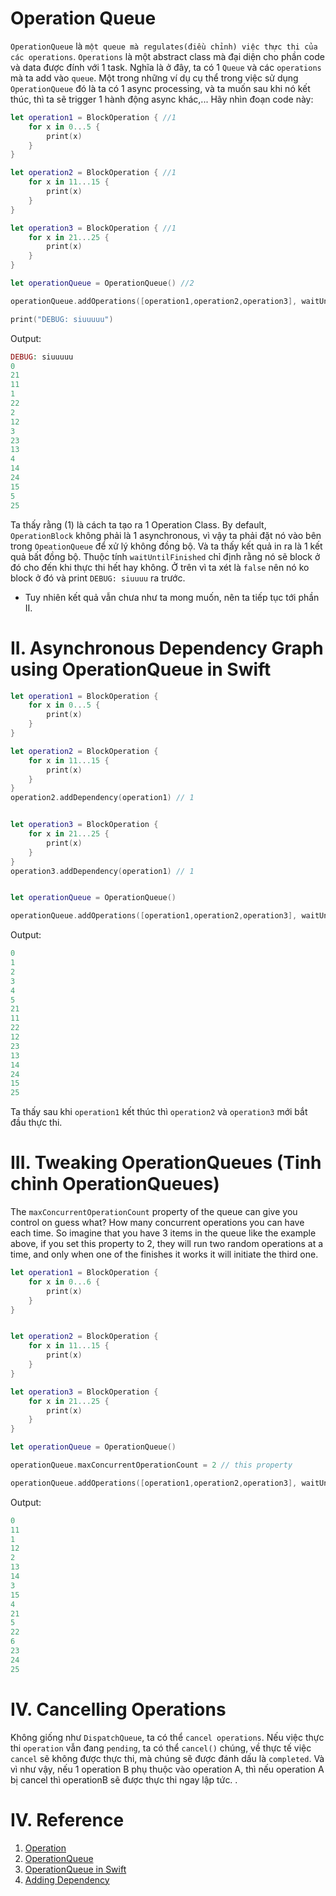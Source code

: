 # Operation Queue

`OperationQueue` là `một queue mà regulates(điều chỉnh) việc thực thi của các operations`.  `Operations` là một abstract class  mà đại diện cho phần code và data được đính với 1 task. Nghĩa là ở đây, ta có 1 `Queue` và các `operations` mà ta add vào `queue`. Một trong những ví dụ cụ thể trong việc sử dụng `OperationQueue` đó là ta có 1 async processing, và ta muốn sau khi nó kết thúc, thì ta sẽ trigger 1 hành động async khác,... Hãy nhìn đoạn code này:

```swift
let operation1 = BlockOperation { //1
    for x in 0...5 {
        print(x)
    }
}

let operation2 = BlockOperation { //1
    for x in 11...15 {
        print(x)
    }
}

let operation3 = BlockOperation { //1
    for x in 21...25 {
        print(x)
    }
}

let operationQueue = OperationQueue() //2

operationQueue.addOperations([operation1,operation2,operation3], waitUntilFinished: false) //3

print("DEBUG: siuuuuu")
```

Output:

```php
DEBUG: siuuuuu
0
21
11
1
22
2
12
3
23
13
4
14
24
15
5
25
```

Ta thấy rằng (1) là cách ta tạo ra 1 Operation Class. By default, `OperationBlock` không phải là 1 asynchronous, vì vậy ta phải đặt nó vào bên trong `OpeationQueue` để xử lý không đồng bộ. Và ta thấy kết quả in ra là 1 kết quả bất đồng bộ. Thuộc tính `waitUntilFinished` chỉ định rằng nó sẽ block ở đó cho đến khi thực thi hết hay không. Ở trên vì ta xét là `false` nên nó ko block ở đó và print `DEBUG: siuuuu` ra trước.

- Tuy nhiên kết quả vẫn chưa như ta mong muốn, nên ta tiếp tục tới phần II.

# II. Asynchronous Dependency Graph using OperationQueue in Swift

```swift
let operation1 = BlockOperation {
    for x in 0...5 {
        print(x)
    }
}

let operation2 = BlockOperation {
    for x in 11...15 {
        print(x)
    }
}
operation2.addDependency(operation1) // 1


let operation3 = BlockOperation {
    for x in 21...25 {
        print(x)
    }
}
operation3.addDependency(operation1) // 1


let operationQueue = OperationQueue()

operationQueue.addOperations([operation1,operation2,operation3], waitUntilFinished: false)
```

Output:

```php
0
1
2
3
4
5
21
11
22
12
23
13
14
24
15
25
```

Ta thấy sau khi `operation1` kết thúc thì `operation2` và `operation3` mới bắt đầu thực thi.


# III. Tweaking OperationQueues (Tinh chỉnh OperationQueues)

The `maxConcurrentOperationCount` property of the queue can give you control on guess what? How many concurrent operations you can have each time. So imagine that you have 3 items in the queue like the example above, if you set this property to 2, they will run two random operations at a time, and only when one of the finishes it works it will initiate the third one.

```swift
let operation1 = BlockOperation {
    for x in 0...6 {
        print(x)
    }
}


let operation2 = BlockOperation {
    for x in 11...15 {
        print(x)
    }
}

let operation3 = BlockOperation {
    for x in 21...25 {
        print(x)
    }
}

let operationQueue = OperationQueue()

operationQueue.maxConcurrentOperationCount = 2 // this property

operationQueue.addOperations([operation1,operation2,operation3], waitUntilFinished: false)
```

Output:

```php
0
11
1
12
2
13
14
3
15
4
21
5
22
6
23
24
25
```

# IV. Cancelling Operations

Không giống như `DispatchQueue`, ta có thể `cancel operations`. Nếu việc thực thi `operation` vẫn đang `pending`, ta có thể `cancel()` chúng, về thực tế việc `cancel` sẽ không được thực thi, mà chúng sẽ được đánh dấu là `completed`. Và vì như vậy, nếu 1 operation B phụ thuộc vào operation A, thì nếu operation A bị cancel thì operationB sẽ được thực thi ngay lập tức.
.






































# IV. Reference

1. [Operation](https://developer.apple.com/documentation/foundation/operation)
2. [OperationQueue](https://developer.apple.com/documentation/foundation/operationqueue)
3. [OperationQueue in Swift](https://holyswift.app/operationqueues-in-swift-more-control-to-your-async-operations-with-asynchronous-dependency-graph/)
4. [Adding Dependency](https://www.swiftpal.io/articles/concurrency-programming-with-operation-queue-part-two)